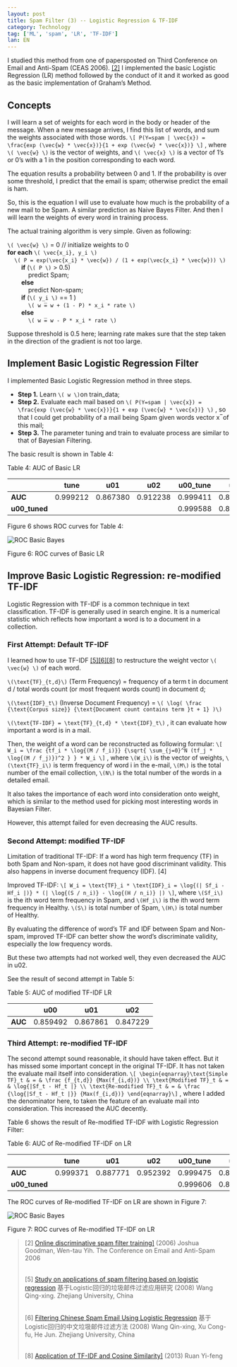 ```yaml
---
layout: post
title: Spam Filter (3) -- Logistic Regression & TF-IDF
category: Technology
tag: ['ML', 'spam', 'LR', 'TF-IDF']
lan: EN
---
```


I studied this method from one of papersposted on Third Conference on Email and Anti-Spam (CEAS 2006). [[2]](#ref) I implemented the basic Logistic Regression (LR) method followed by the conduct of it and it worked as good as the basic implementation of Graham’s Method.

<!--preview-->

## Concepts

I will learn a set of weights for each word in the body or header of the message. When a new message arrives, I find this list of words, and sum the weights associated with those words.
`\[ P(Y=spam | \vec{x}) = \frac{exp (\vec{w} * \vec{x})}{1 + exp (\vec{w} * \vec{x})} \]`
, where `\( \vec{w} \)` is the vector of weights, and `\( \vec{x} \)` is a vector of 1’s or 0’s with a 1 in the position corresponding to each word.

The equation results a probability between 0 and 1. If the probability is over some threshold, I predict that the email is spam; otherwise predict the email is ham.

So, this is the equation I will use to evaluate how much is the probability of a new mail to be Spam. A similar prediction as Naive Bayes Filter. And then I will learn the weights of every word in training process.

The actual training algorithm is very simple. Given as following:

`\( \vec{w} \)` = 0 // initialize weights to 0 <br/>
__for each__ `\( \vec{x_i}, y_i \)` <br/>
&nbsp;&nbsp;&nbsp;&nbsp;`\( P = exp⁡(\vec{x_i} * \vec{w}) / (1 + exp⁡(\vec{x_i} * \vec{w})) \)` <br/>
&nbsp;&nbsp;&nbsp;&nbsp;&nbsp;&nbsp;&nbsp;&nbsp;__if__ (`\( P \)` > 0.5) <br/>
&nbsp;&nbsp;&nbsp;&nbsp;&nbsp;&nbsp;&nbsp;&nbsp;&nbsp;&nbsp;&nbsp;&nbsp;predict Spam; <br/>
&nbsp;&nbsp;&nbsp;&nbsp;&nbsp;&nbsp;&nbsp;&nbsp;__else__ <br/>
&nbsp;&nbsp;&nbsp;&nbsp;&nbsp;&nbsp;&nbsp;&nbsp;&nbsp;&nbsp;&nbsp;&nbsp;predict Non-spam; <br/>
&nbsp;&nbsp;&nbsp;&nbsp;&nbsp;&nbsp;&nbsp;&nbsp;__if__ (`\( y_i \)` == 1 ) <br/>
&nbsp;&nbsp;&nbsp;&nbsp;&nbsp;&nbsp;&nbsp;&nbsp;&nbsp;&nbsp;&nbsp;&nbsp;`\( w ̅= w + (1 - P) * x_i * rate \)` <br/>
&nbsp;&nbsp;&nbsp;&nbsp;&nbsp;&nbsp;&nbsp;&nbsp;__else__ <br/>
&nbsp;&nbsp;&nbsp;&nbsp;&nbsp;&nbsp;&nbsp;&nbsp;&nbsp;&nbsp;&nbsp;&nbsp;`\( w ̅= w - P * x_i * rate \)` <br/>

Suppose threshold is 0.5 here; learning rate makes sure that the step taken in the direction of the gradient is not too large.

## Implement Basic Logistic Regression Filter

I implemented Basic Logistic Regression method in three steps.

* __Step 1.__ Learn `\( w \)`on train_data;
* __Step 2.__ Evaluate each mail based on `\( P(Y=spam | \vec{x}) = \frac{exp (\vec{w} * \vec{x})}{1 + exp (\vec{w} * \vec{x})} \)` , so that I could get probability of a mail being Spam given words vector x ̅ of this mail;
* __Step 3.__ The parameter tuning and train to evaluate process are similar to that of Bayesian Filtering.

The basic result is shown in Table 4:

<span class="pic">Table 4: AUC of Basic LR</span>

<table>
<thead>
<tr><th> </th><th> tune </th><th> u01 </th><th> u02 </th><th> u00_tune </th><th> u00</th></tr>
</thead>
<tbody>
<tr><td><strong>AUC</strong>  </td><td> 0.999212  </td><td>  0.867380  </td><td> 0.912238  </td><td> 0.999411  </td><td>  0.848224</td></tr>
<tr><td><strong>u00_tuned</strong> </td><td> </td><td> </td><td> </td><td> 0.999588 </td><td> 0.862130</td></tr>
</tbody>
</table>

Figure 6 shows ROC curves for Table 4:

![ROC Basic Bayes](/images/spam-filter/roc_lr_basic.png)

<span class="pic">Figure 6: ROC curves of Basic LR</span>

## Improve Basic Logistic Regression: re-modified TF-IDF

Logistic Regression with TF-IDF is a common technique in text classification. TF-IDF is generally used in search engine. It is a numerical statistic which reflects how important a word is to a document in a collection.

### First Attempt: Default TF-IDF

I learned how to use TF-IDF [[5]](#ref)[[6]](#ref)[[8]](#ref) to restructure the weight vector `\( \vec{w} \)` of each word.

`\(\text{TF}_{t,d}\)` (Term Frequency) = frequency of a term t in document d / total words count (or most frequent words count) in document d; 

`\(\text{IDF}_t\)` (Inverse  Document Frequency) = `\( \log⁡( \frac {\text{Corpus size}} {\text{Document count contains term }t + 1} )\)`

`\(\text{TF-IDF} = \text{TF}_{t,d} * \text{IDF}_t\)` , it can evaluate how important a word is in a mail.

Then, the weight of a word can be reconstructed as following formular: `\[ W_i = \frac {tf_i * \log{(M / f_i)}} {\sqrt{ \sum_{j=0}^N (tf_j * \log{(M / f_j)})^2 } } * W_i \]` , where `\(W_i\)` is the vector of weights, `\(\text{TF}_i\)` is term frequency of word i in the e-mail, `\(M\)` is the total number of the email collection, `\(N\)` is the total number of the words in a detailed email.

It also takes the importance of each word into consideration onto weight, which is similar to the method used for picking most interesting words in Bayesian Filter.

However, this attempt failed for even decreasing the AUC results.

### Second Attempt: modified TF-IDF

Limitation of traditional TF-IDF: If a word has high term frequency (TF) in both Spam and Non-spam, it does not have good discriminant validity. This also happens in inverse document frequency (IDF). [4]

Improved TF-IDF: `\[ W_i = \text{TF}_i * \text{IDF}_i = \log{(| Sf_i - Hf_i |)} * (| \log{(S / n_i)} - \log{(H / n_i)} |) \]`, where `\(Sf_i\)` is the ith word term frequency in Spam, and `\(Hf_i\)` is the ith word term frequency in Healthy. `\(S\)` is total number of Spam, `\(H\)` is total number of Healthy.

By evaluating the difference of word’s TF and IDF between Spam and Non-spam, improved TF-IDF can better show the word’s discriminate validity, especially the low frequency words.

But these two attempts had not worked well, they even decreased the AUC in u02.

See the result of second attempt in Table 5:

<span class="pic">Table 5: AUC of modified TF-IDF LR</span>

<table>
<thead>
<tr><th> </th><th> u00 </th><th> u01 </th><th> u02 </th></tr>
</thead>
<tbody>
<tr><td><strong>AUC</strong>  </td><td> 0.859492  </td><td>  0.867861  </td><td> 0.847229  </td></tr>
</tbody>
</table>

### Third Attempt: re-modified TF-IDF

The second attempt sound reasonable, it should have taken effect. But it has missed some important concept in the original TF-IDF. It has not taken the evaluate mail itself into consideration. `\[ \begin{eqnarray}\text{Simple TF}_t & = & \frac {f_{t,d}} {Max(f_{i,d})} \\
\text{Modified TF}_t & = & \log{|Sf_t - Hf_t |} \\
\text{Re-modified TF}_t & = & \frac {\log{|Sf_t - Hf_t |}} {Max(f_{i,d})} \end{eqnarray}\]`
, where I added the denominator here, to taken the feature of an evaluate mail into consideration. This increased the AUC decently.

Table 6 shows the result of Re-modified TF-IDF with Logistic Regression Filter:

<span class="pic">Table 6: AUC of Re-modified TF-IDF on LR</span>

<table>
<thead>
<tr><th> </th><th> tune </th><th> u01 </th><th> u02 </th><th> u00_tune </th><th> u00</th></tr>
</thead>
<tbody>
<tr><td><strong>AUC</strong>  </td><td> 0.999371  </td><td>  0.887771  </td><td> 0.952392  </td><td> 0.999475  </td><td>  0.881424</td></tr>
<tr><td><strong>u00_tuned</strong> </td><td> </td><td> </td><td> </td><td> 0.999606 </td><td> 0.888191</td></tr>
</tbody>
</table>

The ROC curves of Re-modified TF-IDF on LR are shown in Figure 7:

![ROC Basic Bayes](/images/spam-filter/roc_lr_improved.png)

<span class="pic">Figure 7: ROC curves of Re-modified TF-IDF on LR</span>

<span id="ref" />
<blockquote>
[2] <a href="http://www.ceas.cc/2006/22.pdf">Online discriminative spam filter training]</a> (2006) Joshua Goodman, Wen-tau Yih. The Conference on Email and Anti-Spam 2006 <br/><br/>

[5] <a href="http://wenku.baidu.com/view/43388401a6c30c2259019e20.html?pn=1">Study on applications of spam filtering based on logistic regression</a> 基于Logistic回归的垃圾邮件过滤应用研究 (2008) Wang Qing-xing. Zhejiang University, China <br/><br/>

[6] <a href="http://www.docin.com/p-160363677.html">Filtering Chinese Spam Email Using Logistic Regression</a> 基于Logistic回归的中文垃圾邮件过滤方法 (2008) Wang Qin-xing, Xu Cong-fu, He Jun. Zhejiang University, China <br/><br/>

[8] <a href="http://www.ruanyifeng.com/blog/2013/03/tf-idf.html">Application of TF-IDF and Cosine Similarity]</a> (2013) Ruan Yi-feng
</blockquote>
